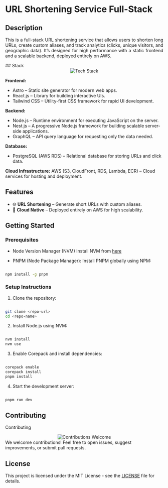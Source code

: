 # URL Shortening Service Full-Stack

## Description

<p align="justify"> This is a full-stack URL shortening service that allows users to shorten long URLs, create custom aliases, and track analytics (clicks, unique visitors, and geographic data). It’s designed for high performance with a static frontend and a scalable backend, deployed entirely on AWS. </p>
## Stack

<div align="center"> <img src="https://skillicons.dev/icons?i=react,astro,nestjs,graphql,tailwind,aws,postgres,githubactions" alt="Tech Stack" /> </div>

**Frontend:**

- Astro – Static site generator for modern web apps.
- React.js – Library for building interactive UIs.
- Tailwind CSS – Utility-first CSS framework for rapid UI development.

**Backend:**

- Node.js – Runtime environment for executing JavaScript on the server.
- Nest.js – A progressive Node.js framework for building scalable server-side applications.
- GraphQL – API query language for requesting only the data needed.

**Database:**
- PostgreSQL (AWS RDS) – Relational database for storing URLs and click data.

**Cloud Infrastructure:**
AWS (S3, CloudFront, RDS, Lambda, ECR) – Cloud services for hosting and deployment.

## Features

- 🌐 **URL Shortening** – Generate short URLs with custom aliases.
- 🚀 **Cloud Native** – Deployed entirely on AWS for high scalability.

## Getting Started

### Prerequisites

- Node Version Manager (NVM)
Install NVM from [here](https://github.com/nvm-sh/nvm?tab=readme-ov-file#installing-and-updating)

- PNPM (Node Package Manager):
Install PNPM globally using NPM:
```bash

npm install -g pnpm

```

### Setup Instructions

1. Clone the repository:

```bash

git clone <repo-url>
cd <repo-name>

```

2. Install Node.js using NVM:

```bash

nvm install
nvm use

```

3. Enable Corepack and install dependencies:

```bash

corepack enable
corepack install
pnpm install

```

4. Start the development server:

```bash

pnpm run dev

```

## Contributing

Contributing
<div align="center"> <img src="https://img.shields.io/badge/Contributions-Welcome-brightgreen?style=flat-square" alt="Contributions Welcome" /> </div>
We welcome contributions! Feel free to open issues, suggest improvements, or submit pull requests.

## License

This project is licensed under the MIT License - see the [LICENSE](LICENSE) file for details.
